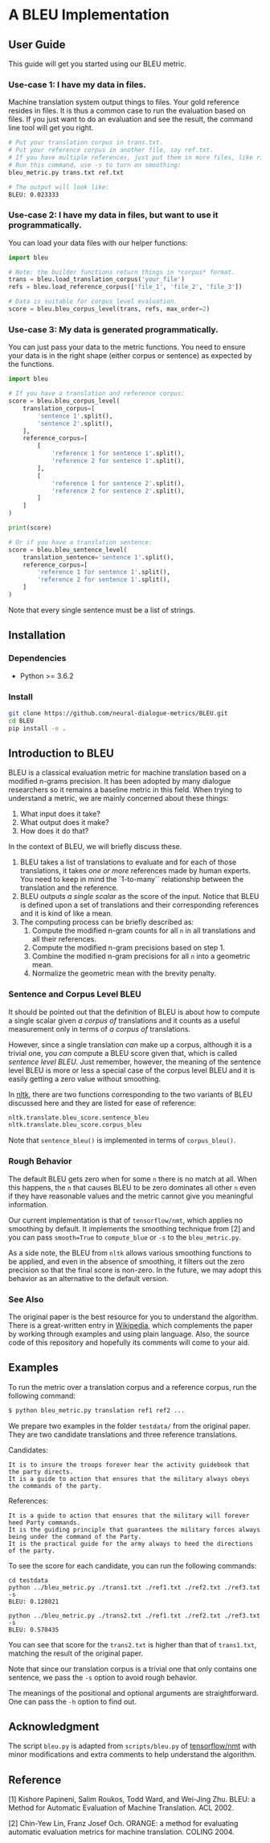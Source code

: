 # A BLEU Implementation

## User Guide

This guide will get you started using our BLEU metric.

### Use-case 1: I have my data in files.

Machine translation system output things to files. Your gold reference resides in files. It is thus a common case to run the evaluation based on files. If you just want to do an evaluation and see the result, the command line tool will get you right.
```bash
# Put your translation corpus in trans.txt.
# Put your reference corpus in another file, say ref.txt.
# If you have multiple references, just put them in more files, like r1.txt, r2.txt...
# Run this command, use -s to turn on smoothing:
bleu_metric.py trans.txt ref.txt

# The output will look like:
BLEU: 0.023333
```

### Use-case 2: I have my data in files, but want to use it programmatically.

You can load your data files with our helper functions:
```python
import bleu

# Note: the builder functions return things in *corpus* format. 
trans = bleu.load_translation_corpus('your_file')
refs = bleu.load_reference_corpus(['file_1', 'file_2', 'file_3'])

# Data is suitable for corpus level evaluation.
score = bleu.bleu_corpus_level(trans, refs, max_order=2)

```

### Use-case 3: My data is generated programmatically.

You can just pass your data to the metric functions. You need to ensure your data is in the right shape (either corpus or sentence) as expected by the functions.
```python
import bleu

# If you have a translation and reference corpus:
score = bleu.bleu_corpus_level(
    translation_corpus=[
        'sentence 1'.split(),
        'sentence 2'.split(),
    ],
    reference_corpus=[
        [
            'reference 1 for sentence 1'.split(),
            'reference 2 for sentence 1'.split(),
        ],
        [
            'reference 1 for sentence 2'.split(),
            'reference 2 for sentence 2'.split(),
        ]
    ]
)

print(score)

# Or if you have a translation sentence:
score = bleu.bleu_sentence_level(
    translation_sentence='sentence 1'.split(),
    reference_corpus=[
        'reference 1 for sentence 1'.split(),
        'reference 2 for sentence 1'.split(),
    ]
)

```
Note that every single sentence must be a list of strings.

## Installation

### Dependencies

- Python >= 3.6.2

### Install

```bash
git clone https://github.com/neural-dialogue-metrics/BLEU.git
cd BLEU
pip install -e .
```

## Introduction to BLEU

BLEU is a classical evaluation metric for machine translation based on a modified n-grams precision. It has been adopted by many dialogue researchers so it remains a baseline metric in this field. When trying to understand a metric, we are mainly concerned about these things:

1. What input does it take?
2. What output does it make?
3. How does it do that?

In the context of BLEU, we will briefly discuss these. 

1. BLEU takes a list of translations to evaluate and for each of those translations, it takes *one or more* references made by human experts.
You need to keep in mind the `1-to-many`` relationship between the translation and the reference.
2. BLEU outputs *a single scalar* as the score of the input. Notice that BLEU is defined upon a set of translations and their corresponding references and it is kind of like a mean.
3. The computing process can be briefly described as:
    1. Compute the modified n-gram counts for all `n` in all translations and all their references.
    2. Compute the modified n-gram precisions based on step 1.
    3. Combine the modified n-gram precisions for all `n` into a geometric mean.
    4. Normalize the geometric mean with the brevity penalty.

### Sentence and Corpus Level BLEU

It should be pointed out that the definition of BLEU is about how to compute a single scalar given *a corpus of* translations and it counts as a useful measurement only in terms of *a corpus of* translations.

However, since a single translation _can_ make up a corpus, although it is a trivial one, you _can_ compute a BLEU score given that, which is called *sentence level BLEU*. Just remember, however, the meaning of the sentence level BLEU is more or less a special case of the corpus level BLEU and it is easily getting a zero value without smoothing.

In [nltk](http://www.nltk.org/_modules/nltk/translate/bleu_score.html), there are two functions corresponding to the two variants of BLEU discussed here and they are listed for ease of reference:

```python
nltk.translate.bleu_score.sentence_bleu
nltk.translate.bleu_score.corpus_bleu
```

Note that `sentence_bleu()` is implemented in terms of `corpus_bleu()`.

### Rough Behavior

The default BLEU gets zero when for some `n` there is no match at all. When this happens, the `n` that causes BLEU to be zero dominates all other `n` even if they have reasonable values and the metric cannot give you meaningful information.

Our current implementation is that of `tensorflow/nmt`, which applies no smoothing by default. It implements the smoothing technique from [2] and you can pass `smooth=True` to `compute_blue` or `-s` to the `bleu_metric.py`.

As a side note, the BLEU from `nltk` allows various smoothing functions to be applied, and even in the absence of smoothing, it filters out the zero precision so that the final score is non-zero. In the future, we may adopt this behavior as an alternative to the default version.

### See Also

The original paper is the best resource for you to understand the algorithm. There is a great-written entry in [Wikipedia](https://en.wikipedia.org/wiki/BLEU), which complements the paper by working through examples and using plain language. Also, the source code of this repository and hopefully its comments will come to your aid.

## Examples

To run the metric over a translation corpus and a reference corpus, run the following command:
```bash
$ python bleu_metric.py translation ref1 ref2 ...
```
We prepare two examples in the folder `testdata/` from the original paper. They are two candidate translations and three reference translations.

Candidates:

    It is to insure the troops forever hear the activity guidebook that the party directs.
    It is a guide to action that ensures that the military always obeys the commands of the party.

References:
    
    It is a guide to action that ensures that the military will forever heed Party commands.
    It is the guiding principle that guarantees the military forces always being under the command of the Party.
    It is the practical guide for the army always to heed the directions of the party.
   
To see the score for each candidate, you can run the following commands:

    cd testdata
    python ../bleu_metric.py ./trans1.txt ./ref1.txt ./ref2.txt ./ref3.txt -s
    BLEU: 0.128021
    
    python ../bleu_metric.py ./trans2.txt ./ref1.txt ./ref2.txt ./ref3.txt -s
    BLEU: 0.570435
  
You can see that score for the `trans2.txt` is higher than that of `trans1.txt`, matching the result of the original paper.

Note that since our translation corpus is a trivial one that only contains one sentence, we pass the `-s` option to avoid rough behavior.

The meanings of the positional and optional arguments are straightforward. One can pass the `-h` option to find out.


## Acknowledgment

The script `bleu.py` is adapted from `scripts/bleu.py` of [tensorflow/nmt](https://github.com/tensorflow/nmt.git) with minor modifications and extra comments to help understand the algorithm.


## Reference

[1] Kishore Papineni, Salim Roukos, Todd Ward, and Wei-Jing Zhu. BLEU: a Method for Automatic Evaluation of Machine Translation. ACL 2002.

[2] Chin-Yew Lin, Franz Josef Och. ORANGE: a method for evaluating automatic evaluation metrics for machine translation. COLING 2004.
